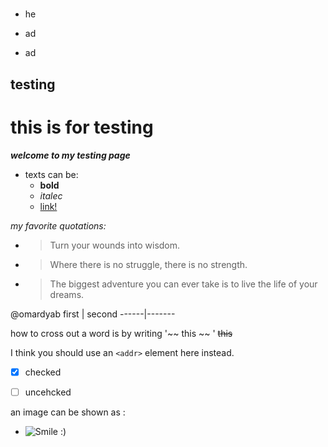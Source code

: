 # 

* he 
- ad 
+ ad 

## testing
# this is for testing

***welcome to my testing page***
- texts can be: 
  - **bold** 
  - *italec*
  - [link!](https://omardyab.github.io/reading-notes/)
 
 *my favorite quotations:*
- > Turn your wounds into wisdom.
- > Where there is no struggle, there is no strength.
- > The biggest adventure you can ever take is to live the life of your dreams.

@omardyab
first | second 
------|-------

how to cross out a word is by writing '~~ this ~~ ' ~~this~~


I think you should use an
`<addr>` element here instead.

- [x]  checked
- [ ]  uncehcked




an image can be shown as : 
- ![Smile :) ](https://i.pinimg.com/originals/e7/73/04/e77304b6a983b6f11ac0c3f88669f4db.jpg)
